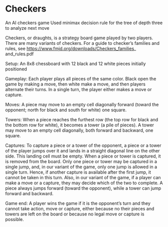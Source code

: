 # Checkers
An AI checkers game
Used minimax decision rule for the tree of depth three to analyze next move

Checkers, or draughts, is a strategy board game played by two players. There are many variants of checkers. For a guide to checker’s families and rules, see https://www.fmjd.org/downloads/Checkers_families_ and_rules.pdf

Setup: An 8x8 chessboard with 12 black and 12 white pieces initially positioned

Gameplay: Each player plays all pieces of the same color. Black open the game by making a move, then white make a move, and then players alternate their turns. In a single turn, the player either makes a move or capture.

Moves: A piece may move to an empty cell diagonally forward (toward the opponent; north for black and south for white) one square.

Towers: When a piece reaches the furthest row (the top row for black and the bottom row for white), it becomes a tower (a pile of pieces). A tower may move to an empty cell diagonally, both forward and backward, one square.

Captures: To capture a piece or a tower of the opponent, a piece or a tower of the player jumps over it and lands in a straight diagonal line on the other side. This landing cell must be empty. When a piece or tower is captured, it is removed from the board. Only one piece or tower may be captured in a single jump, and, in our variant of the game, only one jump is allowed in a single turn. Hence, if another capture is available after the first jump, it cannot be taken in this turn. Also, in our variant of the game, if a player can make a move or a capture, they may decide which of the two to complete. A piece always jumps forward (toward the opponent), while a tower can jump forward and backward.

Game end: A player wins the game if it is the opponent’s turn and they cannot take action, move or capture, either because no their pieces and towers are left on the board or because no legal move or capture is possible.

